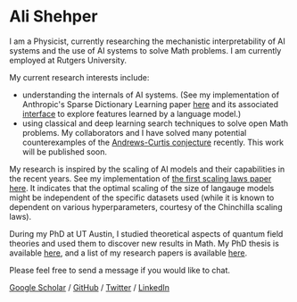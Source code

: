 # Ali Shehper

I am a Physicist, currently researching the mechanistic interpretability of AI systems and the use of AI systems to solve Math problems. I am currently employed at Rutgers University. 

My current research interests include:

- understanding the internals of AI systems. (See my implementation of Anthropic's Sparse Dictionary Learning paper [here](https://github.com/shehper/monosemantic) and its associated [interface](https://shehper.github.io/feature-interface/) to explore features learned by a language model.)
- using classical and deep learning search techniques to solve open Math problems. My collaborators and I have solved many potential counterexamples of the [Andrews-Curtis conjecture](https://en.wikipedia.org/wiki/Andrews%E2%80%93Curtis_conjecture) recently. This work will be published soon.

  
My research is inspired by the scaling of AI models and their capabilities in the recent years. See my implementation of [the first scaling laws paper](https://arxiv.org/abs/2001.08361) [here](https://github.com/shehper/scaling_laws). It indicates that the optimal scaling of the size of langauge models might be independent of the specific datasets used (while it is known to dependent on various hyperparameters, courtesy of the Chinchilla scaling laws).

During my PhD at UT Austin, I studied theoretical aspects of quantum field theories and used them to discover new results in Math. My PhD thesis is available [here](https://repositories.lib.utexas.edu/server/api/core/bitstreams/47a5901a-8078-4145-91a4-c4463928d1d1/content), and a list of my research papers is available [here](https://scholar.google.com/citations?user=FkUMJF4AAAAJ&hl=en&oi=sra). 

Please feel free to send a message if you would like to chat.

[Google Scholar](https://scholar.google.com/citations?user=FkUMJF4AAAAJ&hl=en&oi=ao) / [GitHub](https://github.com/shehper) / [Twitter](https://twitter.com/AShehper) / [LinkedIn](https://www.linkedin.com/in/ali-shehper/)
